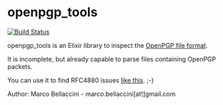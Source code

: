 # openpgp_tools
[![Build Status](https://travis-ci.org/marcobellaccini/openpgp_tools.svg?branch=master)](https://travis-ci.org/marcobellaccini/openpgp_tools)

openpgp_tools is an Elixir library to inspect the
[OpenPGP file format](https://tools.ietf.org/html/rfc4880).

It is incomplete, but already capable to parse files containing OpenPGP packets.

You can use it to find RFC4880
issues [like this](https://www.rfc-editor.org/errata/eid5491). ;-)

Author: Marco Bellaccini - marco.bellaccini[at!]gmail.com

<!---
## Installation

If [available in Hex](https://hex.pm/docs/publish), the package can be installed
by adding `openpgp_tools` to your list of dependencies in `mix.exs`:

```elixir
def deps do
  [
    {:openpgp_tools, "~> 0.1.0"}
  ]
end
```

Documentation can be generated with [ExDoc](https://github.com/elixir-lang/ex_doc)
and published on [HexDocs](https://hexdocs.pm). Once published, the docs can
be found at [https://hexdocs.pm/openpgp_tools](https://hexdocs.pm/openpgp_tools).

-->
